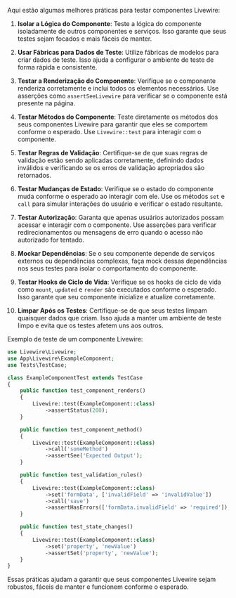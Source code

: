 Aqui estão algumas melhores práticas para testar componentes Livewire:

1. **Isolar a Lógica do Componente**: Teste a lógica do componente isoladamente de outros componentes e serviços. Isso garante que seus testes sejam focados e mais fáceis de manter.

2. **Usar Fábricas para Dados de Teste**: Utilize fábricas de modelos para criar dados de teste. Isso ajuda a configurar o ambiente de teste de forma rápida e consistente.

3. **Testar a Renderização do Componente**: Verifique se o componente renderiza corretamente e inclui todos os elementos necessários. Use asserções como `assertSeeLivewire` para verificar se o componente está presente na página.

4. **Testar Métodos do Componente**: Teste diretamente os métodos dos seus componentes Livewire para garantir que eles se comportem conforme o esperado. Use `Livewire::test` para interagir com o componente.

5. **Testar Regras de Validação**: Certifique-se de que suas regras de validação estão sendo aplicadas corretamente, definindo dados inválidos e verificando se os erros de validação apropriados são retornados.

6. **Testar Mudanças de Estado**: Verifique se o estado do componente muda conforme o esperado ao interagir com ele. Use os métodos `set` e `call` para simular interações do usuário e verificar o estado resultante.

7. **Testar Autorização**: Garanta que apenas usuários autorizados possam acessar e interagir com o componente. Use asserções para verificar redirecionamentos ou mensagens de erro quando o acesso não autorizado for tentado.

8. **Mockar Dependências**: Se o seu componente depende de serviços externos ou dependências complexas, faça mock dessas dependências nos seus testes para isolar o comportamento do componente.

9. **Testar Hooks de Ciclo de Vida**: Verifique se os hooks de ciclo de vida como `mount`, `updated` e `render` são executados conforme o esperado. Isso garante que seu componente inicialize e atualize corretamente.

10. **Limpar Após os Testes**: Certifique-se de que seus testes limpam quaisquer dados que criam. Isso ajuda a manter um ambiente de teste limpo e evita que os testes afetem uns aos outros.

Exemplo de teste de um componente Livewire:

```php
use Livewire\Livewire;
use App\Livewire\ExampleComponent;
use Tests\TestCase;

class ExampleComponentTest extends TestCase
{
    public function test_component_renders()
    {
        Livewire::test(ExampleComponent::class)
            ->assertStatus(200);
    }

    public function test_component_method()
    {
        Livewire::test(ExampleComponent::class)
            ->call('someMethod')
            ->assertSee('Expected Output');
    }

    public function test_validation_rules()
    {
        Livewire::test(ExampleComponent::class)
            ->set('formData', ['invalidField' => 'invalidValue'])
            ->call('save')
            ->assertHasErrors(['formData.invalidField' => 'required']);
    }

    public function test_state_changes()
    {
        Livewire::test(ExampleComponent::class)
            ->set('property', 'newValue')
            ->assertSet('property', 'newValue');
    }
}
```

Essas práticas ajudam a garantir que seus componentes Livewire sejam robustos, fáceis de manter e funcionem conforme o esperado.